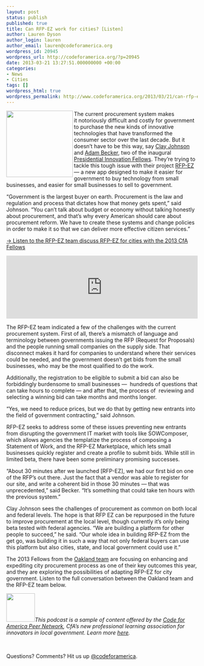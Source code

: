 ```yaml
---
layout: post
status: publish
published: true
title: Can RFP-EZ work for cities? [Listen]
author: Lauren Dyson
author_login: lauren
author_email: lauren@codeforamerica.org
wordpress_id: 20945
wordpress_url: http://codeforamerica.org/?p=20945
date: 2013-03-21 13:27:51.000000000 +00:00
categories:
- News
- Cities
tags: []
wordpress_html: true
wordpress_permalink: http://www.codeforamerica.org/2013/03/21/can-rfp-ez-work-for-cities-listen/
---
```


<p><img align="left" alt="" height="175" src="http://codeforamerica.org/wp-content/uploads/2013/03/pifs-150x150.png" title="pifs" width="175"/>The current procurement system makes it notoriously difficult and costly for government to purchase the new kinds of innovative technologies that have transformed the consumer sector over the last decade. But it doesn’t have to be this way, say <a href="https://twitter.com/cjoh">Clay Johnson</a> and <a href="http://ada.mbecker.cc/">Adam Becker</a>, two of the inaugural <a href="http://www.whitehouse.gov/innovationfellows">Presidential Innovation Fellows</a>. They’re trying to tackle this tough issue with their project <a href="http://rfpez.sba.gov">RFP-EZ</a> — a new app designed to make it easier for government to buy technology from small businesses, and easier for small businesses to sell to government.</p>
<p>“Government is the largest buyer on earth. Procurement is the law and regulation and process that dictates how that money gets spent,” said Johnson. “You can’t talk about budget or economy without talking honestly about procurement, and that’s why every American should care about procurement reform. We have to create these systems and change policies in order to make it so that we can deliver more effective citizen services.”</p>
<p><a href="https://soundcloud.com/codeforamerica/rfp-ez-podcast">→ Listen to the RFP-EZ team discuss RFP-EZ for cities with the 2013 CfA Fellows</a></p>
<p><iframe frameborder="no" height="166" scrolling="no" src="https://w.soundcloud.com/player/?url=http%3A%2F%2Fapi.soundcloud.com%2Ftracks%2F82956935" width="100%"></iframe></p>
<p>The RFP-EZ team indicated a few of the challenges with the current procurement system. First of all, there’s a mismatch of language and terminology between governments issuing the RFP (Request for Proposals) and the people running small companies on the supply side. That disconnect makes it hard for companies to understand where their services could be needed, and the government doesn’t get bids from the small businesses, who may be the most qualified to do the work.</p>
<p>Additionally, the registration to be eligible to submit a bid can also be forbiddingly burdensome to small businesses —  hundreds of questions that can take hours to complete — and after that, the process of  reviewing and selecting a winning bid can take months and months longer.</p>
<p>“Yes, we need to reduce prices, but we do that by getting new entrants into the field of government contracting,” said Johnson.</p>
<p>RFP-EZ seeks to address some of these issues preventing new entrants from disrupting the government IT market with tools like SOWComposer, which allows agencies the templatize the process of composing a Statement of Work, and the RFP-EZ Marketplace, which lets small businesses quickly register and create a profile to submit bids. While still in limited beta, there have been some preliminary promising successes.</p>
<p>“About 30 minutes after we launched [RFP-EZ], we had our first bid on one of the RFP’s out there. Just the fact that a vendor was able to register for our site, and write a coherent bid in those 30 minutes — that was unprecedented,” said Becker. “It’s something that could take ten hours with the previous system.”</p>
<p>Clay Johnson sees the challenges of procurement as common on both local and federal levels. The hope is that RFP EZ can be repurposed in the future to improve procurement at the local level, though currently it’s only being beta tested with federal agencies. “We are building a platform for other people to succeed,” he said. “Our whole idea in building RFP-EZ from the get go, was building it in such a way that not only federal buyers can use this platform but also cities, state, and local government could use it.”</p>
<p>The 2013 Fellows from the <a href="http://codeforamerica.org/2013-partners/oakland/">Oakland team</a> are focusing on enhancing and expediting city procurement process as one of their key outcomes this year, and they are exploring the possibilities of adapting RFP-EZ for city government. Listen to the full conversation between the Oakland team and the RFP-EZ team below.</p>
<p><a href="http://peernetwork.in"><img alt="" class="alignleft" height="75" src="http://codeforamerica.org/wp-content/uploads/2013/02/lightbulb-150x150.png" title="lightbulb" width="75"/></a><em>This podcast is a sample of content offered by the <a href="http://peernetwork.in">Code for America Peer Network</a>, CfA’s new professional learning association for innovators in local government. Learn more <a href="http://peernetwork.in">here</a>.</em></p>
<p> </p>
<p>Questions? Comments? Hit us up <a href="http://twitter.com/codeforamerica" target="_blank">@codeforamerica</a>.</p>
